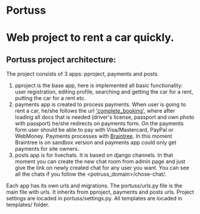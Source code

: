 # Portuss

# Web project to rent a car quickly.
## Portuss project architecture:
The project consists of 3 apps: pproject, payments and posts.
1. pproject is the base app, here is implemented all basic functionality: user registration, editing profile, searching and getting the car for a rent, putting the car for a rent etc.
2. payments app is created to process payments. When user is going to rent a car, he/she follows the url ['complete_booking'](https://github.com/vilnitskiy/Portuss/blob/payments_app/pproject/urls.py#L33-L36), where after loading all docs that is needed (driver's license, passport and own photo with passport) he/she redirects on payments form. On the payments form user should be able to pay with Visa/Mastercard, PayPal or WebMoney. Payments processes with [Braintree](https://www.braintreepayments.com/). In this moment Braintree is on sandbox version and payments app could only get payments for site owners.
3. posts app is for livechats. It is based on django channels. In that moment you can create the new chat room from admin page and just give the link on newly created chat for any user you want. You can see all the chats if you follow the <potruss_domain>/chose-chat/.

Each app has its own urls and migrations. The portuss/urls.py file is the main file with urls. It inherits from pproject, payments and posts urls. Project settings are locaded in portuss/settings.py. All templates are locaded in templates/ folder.
